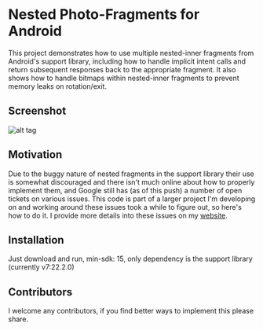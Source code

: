 # Nested Photo-Fragments for Android
This project demonstrates how to use multiple nested-inner fragments from Android's support library, including how to handle implicit intent calls and return subsequent responses back to the appropriate fragment. It also shows how to handle bitmaps within nested-inner fragments to prevent memory leaks on rotation/exit.

## Screenshot
![alt tag](https://cloud.githubusercontent.com/assets/12819143/9178359/dfb70fa6-3f64-11e5-9f85-fa1542ab84a1.gif "Nested Photo-Fragments")

## Motivation
Due to the buggy nature of nested fragments in the support library their use is somewhat discouraged and there isn't much online about how to properly implement them, and Google still has (as of this push) a number of open tickets on various issues. This code is part of a larger project I'm developing on and working around these issues took a while to figure out, so here's how to do it. I provide more details into these issues on my [website](http://matthewgusella.com).

## Installation
Just download and run, min-sdk: 15, only dependency is the support library (currently v7:22.2.0)

## Contributors
I welcome any contributors, if you find better ways to implement this please share. 
